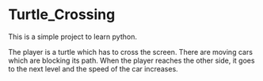 # Turtle_Crossing

This is a simple project to learn python.

The player is a turtle which has to cross the screen. There are moving cars which are blocking its path. 
When the player reaches the other side, it goes to the next level and the speed of the car increases.
